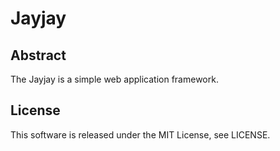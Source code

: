 # Jayjay

## Abstract

The Jayjay is a simple web application framework.

## License

This software is released under the MIT License, see LICENSE.
